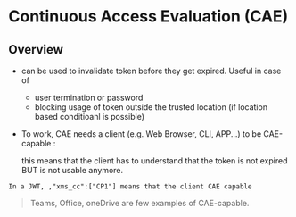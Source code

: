 # Continuous Access Evaluation (CAE)

## Overview

*   can be used to invalidate token before they get expired. Useful in case of

    * user termination or password
    * blocking usage of token outside the trusted location (if location based conditioanl is possible)


*   To work, CAE needs a client (e.g. Web Browser, CLI, APP...) to be CAE-capable :&#x20;

    this means that the client has to understand that the token is not expired BUT is not usable anymore.

```
In a JWT, ,"xms_cc":["CP1"] means that the client CAE capable
```

> Teams, Office, oneDrive are few examples of CAE-capable.
